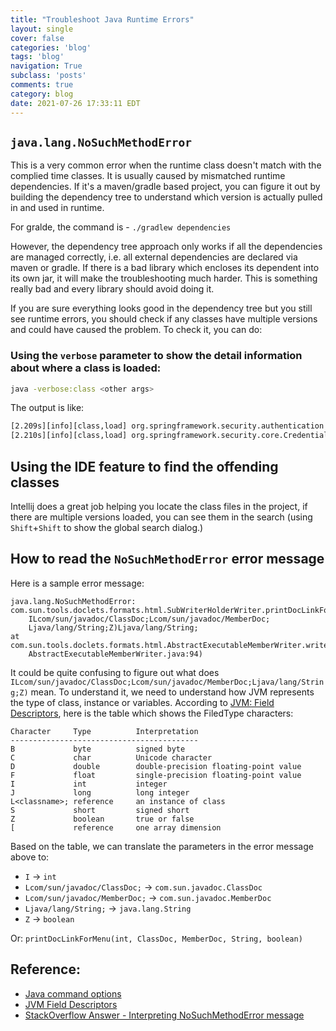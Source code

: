 ```yaml
---
title: "Troubleshoot Java Runtime Errors"
layout: single
cover: false
categories: 'blog'
tags: 'blog'
navigation: True
subclass: 'posts'
comments: true
category: blog
date: 2021-07-26 17:33:11 EDT
---
```



## `java.lang.NoSuchMethodError`

This is a very common error when the runtime class doesn't match with the complied time classes. It is usually caused by mismatched runtime dependencies. If it's a maven/gradle based project, you can figure it out by building the dependency tree to understand which version is actually pulled in and used in runtime.

For gralde, the command is - `./gradlew dependencies`

However, the dependency tree approach only works if all the dependencies are managed correctly, i.e. all external dependencies are declared via maven or gradle. If there is a bad library which encloses its dependent into its own jar, it will make the troubleshooting much harder. This is something really bad and every library should avoid doing it.

If you are sure everything looks good in the dependency tree but you still see runtime errors, you should check if any classes have multiple versions and could have caused the problem. To check it, you can do:

### Using the `verbose` parameter to show the detail information about where a class is loaded:
```bash
java -verbose:class <other args>
```

The output is like:

```bash
[2.209s][info][class,load] org.springframework.security.authentication.AuthenticationTrustResolverImpl source: jar:file:/home/gary/java/spring/spring-boot-playground/build/libs/spring-boot-playground-0.0.1.jar!/BOOT-INF/lib/spring-security-core-5.2.8.RELEASE.jar!/
[2.210s][info][class,load] org.springframework.security.core.CredentialsContainer source: jar:file:/home/gary/java/spring/spring-boot-playground/build/libs/spring-boot-playground-0.0.1.jar!/BOOT-INF/lib/spring-security-core-5.2.8.RELEASE.jar!/
```

## Using the IDE feature to find the offending classes

Intellij does a great job helping you locate the class files in the project, if there are multiple versions loaded, you can see them in the search (using `Shift`+`Shift` to show the global search dialog.)

## How to read the `NoSuchMethodError` error message

Here is a sample error message:

```
java.lang.NoSuchMethodError:
com.sun.tools.doclets.formats.html.SubWriterHolderWriter.printDocLinkForMenu(
    ILcom/sun/javadoc/ClassDoc;Lcom/sun/javadoc/MemberDoc;
    Ljava/lang/String;Z)Ljava/lang/String;
at com.sun.tools.doclets.formats.html.AbstractExecutableMemberWriter.writeSummaryLink(
    AbstractExecutableMemberWriter.java:94)
```

It could be quite confusing to figure out what does `ILcom/sun/javadoc/ClassDoc;Lcom/sun/javadoc/MemberDoc;Ljava/lang/String;Z)` mean. To understand it, we need to understand how JVM represents the type of class, instance or variables. According to [JVM: Field Descriptors](https://docs.oracle.com/javase/specs/jvms/se7/html/jvms-4.html#jvms-4.3.2), here is the table which shows the FiledType characters:

```
Character     Type          Interpretation
------------------------------------------
B             byte          signed byte
C             char          Unicode character
D             double        double-precision floating-point value
F             float         single-precision floating-point value
I             int           integer
J             long          long integer
L<classname>; reference     an instance of class
S             short         signed short
Z             boolean       true or false
[             reference     one array dimension
```

Based on the table, we can translate the parameters in the error message above to:

- `I` -> `int`
- `Lcom/sun/javadoc/ClassDoc;` -> `com.sun.javadoc.ClassDoc`
- `Lcom/sun/javadoc/MemberDoc;` -> `com.sun.javadoc.MemberDoc`
- `Ljava/lang/String;` -> `java.lang.String`
- `Z` -> `boolean`

Or:  `printDocLinkForMenu(int, ClassDoc, MemberDoc, String, boolean)`

## Reference:

- [Java command options](https://docs.oracle.com/en/java/javase/11/tools/java.html#GUID-3B1CE181-CD30-4178-9602-230B800D4FAE)
- [JVM Field Descriptors](https://docs.oracle.com/javase/specs/jvms/se7/html/jvms-4.html#jvms-4.3.2)
- [StackOverflow Answer - Interpreting NoSuchMethodError message](https://stackoverflow.com/a/2945933/958071)
